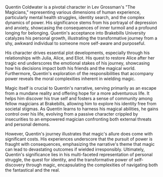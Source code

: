 Quentin Coldwater is a pivotal character in Lev Grossman's "The Magicians," representing various dimensions of human experience, particularly mental health struggles, identity search, and the complex dynamics of power. His significance stems from his portrayal of depression and anxiety, showcasing the consequences of inner turmoil and a profound longing for belonging. Quentin's acceptance into Brakebills University catalyzes his personal growth, illustrating the transformative journey from a shy, awkward individual to someone more self-aware and purposeful.

His character drives essential plot developments, especially through his relationships with Julia, Alice, and Eliot. His quest to restore Alice after her tragic end underscores the emotional stakes of his journey, showcasing how his decisions impact both his friends and the magical world. Furthermore, Quentin's exploration of the responsibilities that accompany power reveals the moral complexities inherent in wielding magic.

Magic itself is crucial to Quentin's narrative, serving primarily as an escape from a mundane reality and offering hope for a more adventurous life. It helps him discover his true self and fosters a sense of community among fellow magicians at Brakebills, allowing him to explore his identity free from societal stigmas. As Quentin learns to harness his magical abilities, he gains control over his life, evolving from a passive character crippled by insecurities to an empowered magician confronting both external threats and personal demons.

However, Quentin's journey illustrates that magic's allure does come with significant costs. His experiences underscore that the pursuit of power is fraught with consequences, emphasizing the narrative's theme that magic can lead to devastating outcomes if wielded irresponsibly. Ultimately, Quentin's significance lies in his multi-faceted representation of personal struggle, the quest for identity, and the transformative power of self-discovery through magic, encapsulating the complexities of navigating both the fantastical and the real.